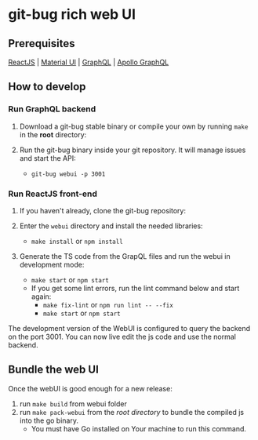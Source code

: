 # git-bug rich web UI

## Prerequisites

[ReactJS](https://reactjs.org/) | [Material UI](https://material-ui.com/) |
[GraphQL](https://graphql.org/) |
[Apollo GraphQL](https://www.apollographql.com/docs/react/)

## How to develop

### Run GraphQL backend

1. Download a git-bug stable binary or compile your own by running `make` in the
   **root** directory:

2. Run the git-bug binary inside your git repository. It will manage issues and
   start the API:

   - `git-bug webui -p 3001`

### Run ReactJS front-end

1. If you haven't already, clone the git-bug repository:

2. Enter the `webui` directory and install the needed libraries:

   - `make install` or `npm install`

3. Generate the TS code from the GrapQL files and run the webui in development
   mode:

   - `make start` or `npm start`
   - If you get some lint errors, run the lint command below and start again:
     - `make fix-lint` or `npm run lint -- --fix`
     - `make start` or `npm start`

The development version of the WebUI is configured to query the backend on the
port 3001. You can now live edit the js code and use the normal backend.

## Bundle the web UI

Once the webUI is good enough for a new release:

1. run `make build` from webui folder
2. run `make pack-webui` from the *root directory* to bundle the compiled js
   into the go binary.
   - You must have Go installed on Your machine to run this command.
